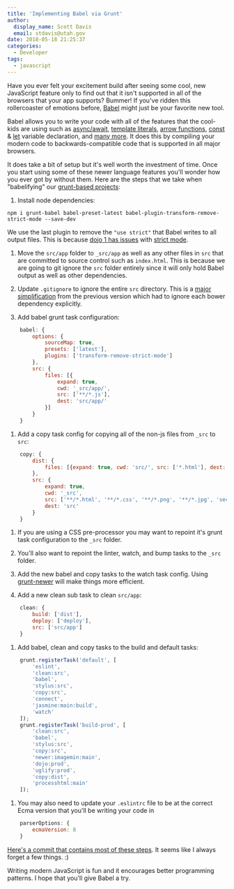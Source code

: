 ```yaml
---
title: 'Implementing Babel via Grunt'
author:
  display_name: Scott Davis
  email: stdavis@utah.gov
date: 2018-05-18 21:25:37
categories:
  - Developer
tags:
  - javascript
---
```


Have you ever felt your excitement build after seeing some cool, new JavaScript feature only to find out that it isn't supported in all of the browsers that your app supports? Bummer! If you've ridden this rollercoaster of emotions before, [Babel](https://babeljs.io/) might just be your favorite new tool.

Babel allows you to write your code with all of the features that the cool-kids are using such as [async/await](https://developer.mozilla.org/en-US/docs/Web/JavaScript/Reference/Statements/async_function), [template literals](https://developer.mozilla.org/en-US/docs/Web/JavaScript/Reference/Template_literals), [arrow functions](https://developer.mozilla.org/en-US/docs/Web/JavaScript/Reference/Functions/Arrow_functions), [const](https://developer.mozilla.org/en-US/docs/Web/JavaScript/Reference/Statements/const) & [let](https://developer.mozilla.org/en-US/docs/Web/JavaScript/Reference/Statements/let) variable declaration, and [many more](https://babeljs.io/docs/en/learn/). It does this by compiling your modern code to backwards-compatible code that is supported in all major browsers.

It does take a bit of setup but it's well worth the investment of time. Once you start using some of these newer language features you'll wonder how you ever got by without them. Here are the steps that we take when "babelifying" our [grunt-based projects](https://github.com/agrc/atlas):

1. Install node dependencies:
```
npm i grunt-babel babel-preset-latest babel-plugin-transform-remove-strict-mode --save-dev
```
We use the last plugin to remove the `"use strict"` that Babel writes to all output files. This is because [dojo 1 has issues](https://stackoverflow.com/a/43212038/8049053) with [strict mode](https://developer.mozilla.org/en-US/docs/Web/JavaScript/Reference/Strict_mode).

1. Move the `src/app` folder to `_src/app` as well as any other files in `src` that are committed to source control such as `index.html`. This is because we are going to git ignore the `src` folder entirely since it will only hold Babel output as well as other dependencies.

1. Update `.gitignore` to ignore the entire `src` directory. This is a [major simplification](https://github.com/agrc/atlas/commit/370a81e11344bed18d6a31d37b25f0265ad768dd#diff-a084b794bc0759e7a6b77810e01874f2) from the previous version which had to ignore each bower dependency explicitly.

1. Add babel grunt task configuration:
```js
    babel: {
        options: {
            sourceMap: true,
            presets: ['latest'],
            plugins: ['transform-remove-strict-mode']
        },
        src: {
            files: [{
                expand: true,
                cwd: '_src/app/',
                src: ['**/*.js'],
                dest: 'src/app/'
            }]
        }
    }
```

1. Add a copy task config for copying all of the non-js files from `_src` to `src`:
```js
    copy: {
        dist: {
            files: [{expand: true, cwd: 'src/', src: ['*.html'], dest: 'dist/'}]
        },
        src: {
            expand: true,
            cwd: '_src',
            src: ['**/*.html', '**/*.css', '**/*.png', '**/*.jpg', 'secrets.json', 'app/package.json'],
            dest: 'src'
        }
    }
```

1. If you are using a CSS pre-processor you may want to repoint it's grunt task configuration to the `_src` folder.

1. You'll also want to repoint the linter, watch, and bump tasks to the `_src` folder.

1. Add the new babel and copy tasks to the watch task config. Using [grunt-newer](https://github.com/tschaub/grunt-newer) will make things more efficient.

1. Add a new clean sub task to clean `src/app`:
```js
    clean: {
        build: ['dist'],
        deploy: ['deploy'],
        src: ['src/app']
    }
```

1. Add babel, clean and copy tasks to the build and default tasks:
```js
    grunt.registerTask('default', [
        'eslint',
        'clean:src',
        'babel',
        'stylus:src',
        'copy:src',
        'connect',
        'jasmine:main:build',
        'watch'
    ]);
    grunt.registerTask('build-prod', [
        'clean:src',
        'babel',
        'stylus:src',
        'copy:src',
        'newer:imagemin:main',
        'dojo:prod',
        'uglify:prod',
        'copy:dist',
        'processhtml:main'
    ]);
```

1. You may also need to update your `.eslintrc` file to be at the correct Ecma version that you'll be writing your code in
```js
    parserOptions: {
        ecmaVersion: 8
    }
```

[Here's a commit that contains most of these steps](https://github.com/agrc/electrofishing/pull/136/commits/03817ff5d3c58b25525448e661b2174d810dc4f8). It seems like I always forget a few things. :)

Writing modern JavaScript is fun and it encourages better programming patterns. I hope that you'll give Babel a try.
